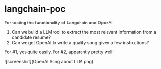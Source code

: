 # langchain-poc
For testing the functionality of Langchain and OpenAI

1. Can we build a LLM tool to extract the most relevant information from a candidate resume?
2. Can we get OpenAI to write a quality song given a few instructions?

For #1, yes quite easily.
For #2, apparently pretty well!

![screenshot](OpenAI Song about LLM.png)
